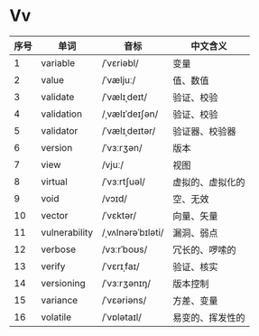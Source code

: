 # Vv

| 序号 | 单词            | 音标                | 中文含义     |
|----|---------------|-------------------|----------|
| 1  | variable      | /ˈvɛriəbl/        | 变量       |
| 2  | value         | /ˈvæljuː/         | 值、数值     |
| 3  | validate      | /ˈvælɪˌdeɪt/      | 验证、校验    |
| 4  | validation    | /ˌvælɪˈdeɪʃən/    | 验证、校验    |
| 5  | validator     | /ˈvælɪˌdeɪtər/    | 验证器、校验器  |
| 6  | version       | /ˈvɜːrʒən/        | 版本       |
| 7  | view          | /vjuː/            | 视图       |
| 8  | virtual       | /ˈvɜːrtʃuəl/      | 虚拟的、虚拟化的 |
| 9  | void          | /vɔɪd/            | 空、无效     |
| 10 | vector        | /ˈvɛktər/         | 向量、矢量    |
| 11 | vulnerability | /ˌvʌlnərəˈbɪləti/ | 漏洞、弱点    |
| 12 | verbose       | /vɜːrˈboʊs/       | 冗长的、啰嗦的  |
| 13 | verify        | /ˈvɛrɪˌfaɪ/       | 验证、核实    |
| 14 | versioning    | /ˈvɜːrʒənɪŋ/      | 版本控制     |
| 15 | variance      | /ˈvɛəriəns/       | 方差、变量    |
| 16 | volatile      | /ˈvɒlətaɪl/       | 易变的、挥发性的 |
